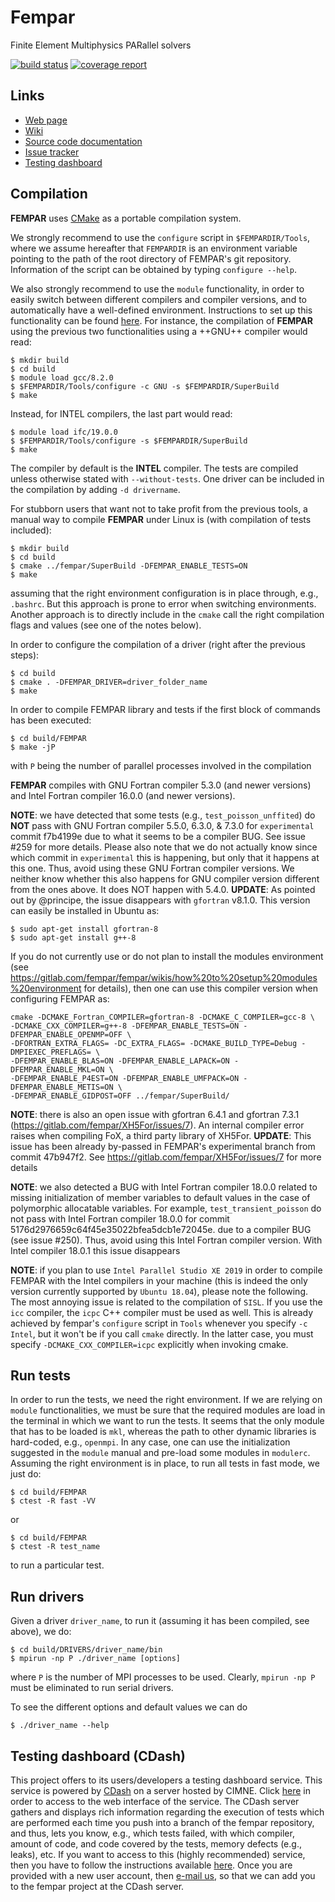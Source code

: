 # Fempar

Finite Element Multiphysics PARallel solvers

[![build status](https://gitlab.com/fempar/fempar/badges/experimental/build.svg)](https://gitlab.com/fempar/fempar/commits/experimental)
[![coverage report](https://gitlab.com/fempar/fempar/badges/experimental/coverage.svg)](https://gitlab.com/fempar/fempar/commits/experimental)

## Links

- [Web page](http://www.fempar.org/)
- [Wiki](https://gitlab.com/fempar/fempar/wikis/home)
- [Source code documentation](http://fempar.org/documentation/)
- [Issue tracker](https://gitlab.com/fempar/fempar/issues)
- [Testing dashboard](https://cdash.cimne.upc.edu/user.php)

## Compilation

**FEMPAR** uses [CMake](https://cmake.org/) as a portable compilation system. 

We strongly recommend to use the `configure` script in `$FEMPARDIR/Tools`, where we assume hereafter that `FEMPARDIR` is an environment variable pointing to the path 
of the root directory of FEMPAR's git repository. Information of the script can be obtained by typing `configure --help`.

We also strongly recommend to use the `module` functionality, in order to easily switch between different compilers and compiler versions, and to automatically have a well-defined environment.
Instructions to set up this functionality can be found [here](https://gitlab.com/fempar/fempar/wikis/how%20to%20setup%20modules%20environment).
For instance, the compilation of **FEMPAR** using the previous two functionalities using a ++GNU++ compiler would read:

```
$ mkdir build
$ cd build
$ module load gcc/8.2.0
$ $FEMPARDIR/Tools/configure -c GNU -s $FEMPARDIR/SuperBuild
$ make
```

Instead, for INTEL compilers, the last part would read:

```
$ module load ifc/19.0.0
$ $FEMPARDIR/Tools/configure -s $FEMPARDIR/SuperBuild
$ make
```
The compiler by default is the **INTEL** compiler. The tests are compiled unless otherwise stated with `--without-tests`.
One driver can be included in the compilation by adding `-d drivername`.

For stubborn users that want not to take profit from the previous tools, a manual way to compile **FEMPAR** under Linux is (with compilation of tests included):
```
$ mkdir build
$ cd build
$ cmake ../fempar/SuperBuild -DFEMPAR_ENABLE_TESTS=ON
$ make
```
assuming that the right environment configuration is in place through, e.g., `.bashrc`. But this approach is prone to error when switching environments. 
Another approach is to directly include in the `cmake` call the right compilation flags and values (see one of the notes below).

In order to configure the compilation of a driver (right after the previous steps):

```
$ cd build
$ cmake . -DFEMPAR_DRIVER=driver_folder_name
$ make
```

In order to compile FEMPAR library and tests if the first block of commands has been executed:

```
$ cd build/FEMPAR
$ make -jP
```
with ```P``` being the number of parallel processes involved in the compilation


**FEMPAR** compiles with GNU Fortran compiler 5.3.0 (and newer versions) and Intel Fortran compiler 16.0.0 (and newer versions).

**NOTE**: we have detected that some tests (e.g., `test_poisson_unffited`) do **NOT** pass with GNU Fortran compiler 5.5.0, 6.3.0, & 7.3.0 for `experimental` 
commit f7b4199e  due to what it seems to be a compiler BUG. See issue #259 for more details.
Please also note that we do not actually know since 
which commit in `experimental` this is happening, but only that it happens at this one. Thus, avoid using these GNU Fortran compiler versions.
We neither know whether this also happens for GNU compiler version different from the ones above. It does NOT happen with 5.4.0.
**UPDATE**: As pointed out by @principe, the issue disappears with `gfortran` v8.1.0. This version can easily be installed in Ubuntu as:
```
$ sudo apt-get install gfortran-8
$ sudo apt-get install g++-8
```
If you do not currently use or do not plan to install the modules environment (see https://gitlab.com/fempar/fempar/wikis/how%20to%20setup%20modules%20environment for details), 
then one can use this compiler version when configuring FEMPAR as:

```
cmake -DCMAKE_Fortran_COMPILER=gfortran-8 -DCMAKE_C_COMPILER=gcc-8 \
-DCMAKE_CXX_COMPILER=g++-8 -DFEMPAR_ENABLE_TESTS=ON -DFEMPAR_ENABLE_OPENMP=OFF \
-DFORTRAN_EXTRA_FLAGS= -DC_EXTRA_FLAGS= -DCMAKE_BUILD_TYPE=Debug -DMPIEXEC_PREFLAGS= \
-DFEMPAR_ENABLE_BLAS=ON -DFEMPAR_ENABLE_LAPACK=ON -DFEMPAR_ENABLE_MKL=ON \
-DFEMPAR_ENABLE_P4EST=ON -DFEMPAR_ENABLE_UMFPACK=ON -DFEMPAR_ENABLE_METIS=ON \
-DFEMPAR_ENABLE_GIDPOST=OFF ../fempar/SuperBuild/
```

**NOTE**: there is also an open issue with gfortran 6.4.1 and gfortran 7.3.1 (https://gitlab.com/fempar/XH5For/issues/7). An internal
compiler error raises when compiling FoX, a third party library of XH5For.  **UPDATE**: This issue has been already by-passed in FEMPAR's experimental
branch from commit 47b947f2. See https://gitlab.com/fempar/XH5For/issues/7 for more details

**NOTE**: we also detected a BUG with Intel Fortran compiler 18.0.0 related to missing initialization of member variables to default values in the case of 
polymorphic allocatable variables. For example, `test_transient_poisson` do not pass with Intel Fortran compiler 18.0.0 for commit 5176d2976659c64f45e35022bfea5dcb1e72045e.
due to a compiler BUG (see issue #250). Thus, avoid using this Intel Fortran compiler version. With Intel compiler 18.0.1 this issue disappears

**NOTE**: if you plan to use `Intel Parallel Studio XE 2019` in order to compile FEMPAR with the Intel compilers in your machine (this is indeed the only version currently supported 
by `Ubuntu 18.04`), please note the following. The most annoying issue is related to the compilation of `SISL`. If you use the `icc` compiler, the `icpc` C++ compiler must be used as well.
This is already achieved by fempar's `configure` script in `Tools` whenever you specify `-c Intel`, but it won't be if you call `cmake` directly.
In the latter case, you must specify `-DCMAKE_CXX_COMPILER=icpc` explicitly when invoking cmake. 

## Run tests

In order to run the tests, we need the right environment. If we are relying on `module` functionalities, we must be sure that the required modules are load in the terminal in which we want to run the tests.
It seems that the only module that has to be loaded is `mkl`, whereas the path to other dynamic libraries is hard-coded, e.g., `openmpi`. In any case, one can use the initialization suggested in the `module` manual and pre-load some modules in `modulerc`.
Assuming the right environment is in place, to run all tests in fast mode, we just do:

```
$ cd build/FEMPAR
$ ctest -R fast -VV
```

or 

```
$ cd build/FEMPAR
$ ctest -R test_name
```

to run a particular test.

## Run drivers

Given a driver ```driver_name```, to run it (assuming it has been compiled, see above), we do:

```
$ cd build/DRIVERS/driver_name/bin
$ mpirun -np P ./driver_name [options]
```

where ```P``` is the number of MPI processes to be used. Clearly, ```mpirun -np P``` must be eliminated to run serial drivers.

To see the different options and default values we can do

```
$ ./driver_name --help
```

## Testing dashboard (CDash)

This project offers to its users/developers a testing dashboard service. This service is powered by [CDash](https://www.cdash.org/) on a 
server hosted by CIMNE. Click [here](https://cdash.cimne.upc.edu/user.php) in order to access to the web interface of the service. 
The CDash server gathers and displays rich information regarding the execution of tests which are performed each
time you push into a branch of the fempar repository, and thus, lets you know, e.g., which tests failed,
with which compiler, amount of code, and code covered by the tests, memory defects (e.g., leaks), etc.
If you want to access to this (highly recommended) service, then you have to follow the instructions available
[here](https://cdash.cimne.upc.edu/user.php). Once you are provided with a new user account, then [e-mail us](mailto:amartin@cimne.upc.edu),
so that we can add you to the fempar project at the CDash server. 

